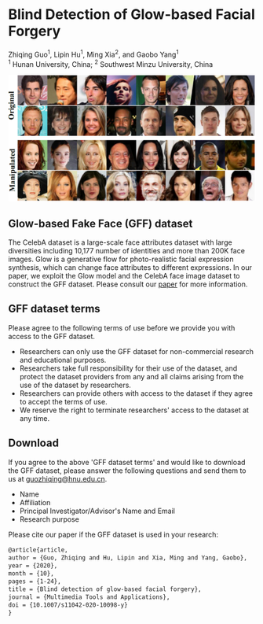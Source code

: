 # Blind Detection of Glow-based Facial Forgery

Zhiqing Guo<sup>1</sup>, 
Lipin Hu<sup>1</sup>,
Ming Xia<sup>2</sup>,
and Gaobo Yang<sup>1</sup></br>
<sup>1</sup> Hunan University, China; 
<sup>2</sup> Southwest Minzu University, China</br>

<img src="demo.png" alt="demo" width="600"/>

## Glow-based Fake Face (GFF) dataset
The CelebA dataset is a large-scale face attributes dataset with large diversities including 10,177 number of identities and more than 200K face images.
Glow is a generative flow for photo-realistic facial expression synthesis, which can change face attributes to different expressions.
In our paper, we exploit the Glow model and the CelebA face image dataset to construct the GFF dataset.
Please consult our [paper](https://www.researchgate.net/publication/345040451_Blind_detection_of_glow-based_facial_forgery) for more information.

## GFF dataset terms
Please agree to the following terms of use before we provide you with access to the GFF dataset.
* Researchers can only use the GFF dataset for non-commercial research and educational purposes.
* Researchers take full responsibility for their use of the dataset, and protect the dataset providers from any and all claims arising from the use of the dataset by researchers.
* Researchers can provide others with access to the dataset if they agree to accept the terms of use.
* We reserve the right to terminate researchers' access to the dataset at any time.

## Download
If you agree to the above 'GFF dataset terms' and would like to download the GFF dataset, please answer the following questions and send them to us at [guozhiqing@hnu.edu.cn](mailto:guozhiqing@hnu.edu.cn).
* Name
* Affiliation
* Principal Investigator/Advisor's Name and Email
* Research purpose

Please cite our paper if the GFF dataset is used in your research:
```
@article{article,
author = {Guo, Zhiqing and Hu, Lipin and Xia, Ming and Yang, Gaobo},
year = {2020},
month = {10},
pages = {1-24},
title = {Blind detection of glow-based facial forgery},
journal = {Multimedia Tools and Applications},
doi = {10.1007/s11042-020-10098-y}
}
```
